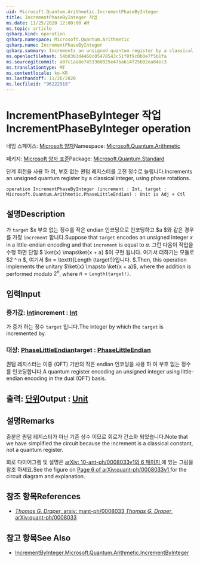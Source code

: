 ```yaml
---
uid: Microsoft.Quantum.Arithmetic.IncrementPhaseByInteger
title: IncrementPhaseByInteger 작업
ms.date: 11/25/2020 12:00:00 AM
ms.topic: article
qsharp.kind: operation
qsharp.namespace: Microsoft.Quantum.Arithmetic
qsharp.name: IncrementPhaseByInteger
qsharp.summary: Increments an unsigned quantum register by a classical integer, using phase rotations.
ms.openlocfilehash: 54b83b3d4460c05478543c51f8f9c0b0e7f5b1fa
ms.sourcegitcommit: a87c1aa8e7453360025e47ba614f25b02ea84ec3
ms.translationtype: MT
ms.contentlocale: ko-KR
ms.lasthandoff: 11/26/2020
ms.locfileid: "96222918"
---
```

# <a name="incrementphasebyinteger-operation"></a><span data-ttu-id="f9e81-102">IncrementPhaseByInteger 작업</span><span class="sxs-lookup"><span data-stu-id="f9e81-102">IncrementPhaseByInteger operation</span></span>

<span data-ttu-id="f9e81-103">네임 스페이스: [Microsoft 양자](xref:Microsoft.Quantum.Arithmetic)</span><span class="sxs-lookup"><span data-stu-id="f9e81-103">Namespace: [Microsoft.Quantum.Arithmetic](xref:Microsoft.Quantum.Arithmetic)</span></span>

<span data-ttu-id="f9e81-104">패키지: [Microsoft 양자 표준](https://nuget.org/packages/Microsoft.Quantum.Standard)</span><span class="sxs-lookup"><span data-stu-id="f9e81-104">Package: [Microsoft.Quantum.Standard](https://nuget.org/packages/Microsoft.Quantum.Standard)</span></span>


<span data-ttu-id="f9e81-105">단계 회전을 사용 하 여, 부호 없는 퀀텀 레지스터를 고전 정수로 늘립니다.</span><span class="sxs-lookup"><span data-stu-id="f9e81-105">Increments an unsigned quantum register by a classical integer, using phase rotations.</span></span>

```qsharp
operation IncrementPhaseByInteger (increment : Int, target : Microsoft.Quantum.Arithmetic.PhaseLittleEndian) : Unit is Adj + Ctl
```


## <a name="description"></a><span data-ttu-id="f9e81-106">설명</span><span class="sxs-lookup"><span data-stu-id="f9e81-106">Description</span></span>

<span data-ttu-id="f9e81-107">가 `target` $x 부호 없는 정수를 작은 endian 인코딩으로 인코딩하고 $a $와 같은 경우를 가정 `increment` 합니다.</span><span class="sxs-lookup"><span data-stu-id="f9e81-107">Suppose that `target` encodes an unsigned integer $x$ in a little-endian encoding and that `increment` is equal to $a$.</span></span>
<span data-ttu-id="f9e81-108">그런 다음이 작업을 수행 하면 단일 $ \ket{x} \maps\ket{x + a} $이 구현 됩니다. 여기서 더하기는 모듈로 $2 ^ n $, 여기서 $n = \texttt{Length (target!)}입니다. $.</span><span class="sxs-lookup"><span data-stu-id="f9e81-108">Then, this operation implements the unitary $\ket{x} \mapsto \ket{x + a}$, where the addition is performed modulo $2^n$, where $n = \texttt{Length(target!)}$.</span></span>

## <a name="input"></a><span data-ttu-id="f9e81-109">입력</span><span class="sxs-lookup"><span data-stu-id="f9e81-109">Input</span></span>

### <a name="increment--int"></a><span data-ttu-id="f9e81-110">증가값: [Int](xref:microsoft.quantum.lang-ref.int)</span><span class="sxs-lookup"><span data-stu-id="f9e81-110">increment : [Int](xref:microsoft.quantum.lang-ref.int)</span></span>

<span data-ttu-id="f9e81-111">가 증가 하는 정수 `target` 입니다.</span><span class="sxs-lookup"><span data-stu-id="f9e81-111">The integer by which the `target` is incremented by.</span></span>


### <a name="target--phaselittleendian"></a><span data-ttu-id="f9e81-112">대상: [PhaseLittleEndian](xref:Microsoft.Quantum.Arithmetic.PhaseLittleEndian)</span><span class="sxs-lookup"><span data-stu-id="f9e81-112">target : [PhaseLittleEndian](xref:Microsoft.Quantum.Arithmetic.PhaseLittleEndian)</span></span>

<span data-ttu-id="f9e81-113">퀀텀 레지스터는 이중 (QFT) 기반의 작은 endian 인코딩을 사용 하 여 부호 없는 정수를 인코딩합니다.</span><span class="sxs-lookup"><span data-stu-id="f9e81-113">A quantum register encoding an unsigned integer using little-endian encoding in the dual (QFT) basis.</span></span>



## <a name="output--unit"></a><span data-ttu-id="f9e81-114">출력: [단위](xref:microsoft.quantum.lang-ref.unit)</span><span class="sxs-lookup"><span data-stu-id="f9e81-114">Output : [Unit](xref:microsoft.quantum.lang-ref.unit)</span></span>



## <a name="remarks"></a><span data-ttu-id="f9e81-115">설명</span><span class="sxs-lookup"><span data-stu-id="f9e81-115">Remarks</span></span>

<span data-ttu-id="f9e81-116">증분은 퀀텀 레지스터가 아닌 기존 상수 이므로 회로가 간소화 되었습니다.</span><span class="sxs-lookup"><span data-stu-id="f9e81-116">Note that we have simplified the circuit because the increment is a classical constant, not a quantum register.</span></span>

<span data-ttu-id="f9e81-117">회로 다이어그램 및 설명은 [ arXiv: 10-ant-ph/0008033v1의 6 페이지 ](https://arxiv.org/pdf/quant-ph/0008033.pdf#page=6) 에 있는 그림을 참조 하세요.</span><span class="sxs-lookup"><span data-stu-id="f9e81-117">See the figure on [ Page 6 of arXiv:quant-ph/0008033v1 ](https://arxiv.org/pdf/quant-ph/0008033.pdf#page=6) for the circuit diagram and explanation.</span></span>

## <a name="references"></a><span data-ttu-id="f9e81-118">참조 항목</span><span class="sxs-lookup"><span data-stu-id="f9e81-118">References</span></span>

- [<span data-ttu-id="f9e81-119">*Thomas G. Draper*, arxiv: mant-ph/0008033</span><span class="sxs-lookup"><span data-stu-id="f9e81-119"> *Thomas G. Draper*, arXiv:quant-ph/0008033</span></span>](https://arxiv.org/pdf/quant-ph/0008033v1.pdf)

## <a name="see-also"></a><span data-ttu-id="f9e81-120">참고 항목</span><span class="sxs-lookup"><span data-stu-id="f9e81-120">See Also</span></span>

- [<span data-ttu-id="f9e81-121">IncrementByInteger.</span><span class="sxs-lookup"><span data-stu-id="f9e81-121">Microsoft.Quantum.Arithmetic.IncrementByInteger</span></span>](xref:Microsoft.Quantum.Arithmetic.IncrementByInteger)